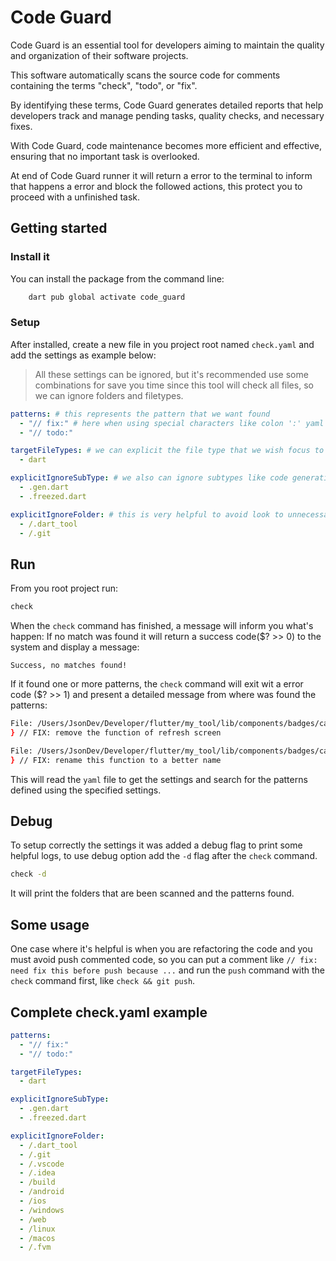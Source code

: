 # Code Guard

Code Guard is an essential tool for developers aiming to maintain the quality and organization of their software projects.

This software automatically scans the source code for comments containing the terms "check", "todo", or "fix".

By identifying these terms, Code Guard generates detailed reports that help developers track and manage pending tasks, quality checks, and necessary fixes.

With Code Guard, code maintenance becomes more efficient and effective, ensuring that no important task is overlooked.

At end of Code Guard runner it will return a error to the terminal to inform that happens a error and block the followed actions, this protect you to proceed with a unfinished task.

## Getting started

### Install it

You can install the package from the command line:

```bash
    dart pub global activate code_guard
```

### Setup

After installed, create a new file in you project root named `check.yaml` and add the settings as example below:

> All these settings can be ignored, but it's recommended use some combinations for save you time since this tool will check all files, so we can ignore folders and filetypes.

```yaml
patterns: # this represents the pattern that we want found
  - "// fix:" # here when using special characters like colon ':' yaml will interpret this as a nested object so to avoid this we use double quoted patterns like these example
  - "// todo:"

targetFileTypes: # we can explicit the file type that we wish focus to ignore the others types if this is empty, check command will check all filetypes
  - dart

explicitIgnoreSubType: # we also can ignore subtypes like code generation files adding this here
  - .gen.dart
  - .freezed.dart

explicitIgnoreFolder: # this is very helpful to avoid look to unnecessary folders
  - /.dart_tool
  - /.git
```

## Run

From you root project run:

```bash
check
```

When the `check` command has finished, a message will inform you what's happen:
If no match was found it will return a success code($? >> 0) to the system and display a message:

`Success, no matches found!`

If it found one or more patterns, the `check` command will exit wit a error code ($? >> 1) and present a detailed message from where was found the patterns:

```bash
File: /Users/JsonDev/Developer/flutter/my_tool/lib/components/badges/car_badge_widget.dart:26
} // FIX: remove the function of refresh screen

File: /Users/JsonDev/Developer/flutter/my_tool/lib/components/badges/car_badge_widget.dart:36
} // FIX: rename this function to a better name

```

This will read the `yaml` file to get the settings and search for the patterns defined using the specified settings.

## Debug

To setup correctly the settings it was added a debug flag to print some helpful logs, to use debug option add the `-d` flag after the `check` command.

```bash
check -d
```

It will print the folders that are been scanned and the patterns found.

## Some usage

One case where it's helpful is when you are refactoring the code and you must avoid push commented code, so you can put a comment like `// fix: need fix this before push because ...` and run the `push` command with the `check` command first, like `check && git push`.

## Complete check.yaml example

```yaml
patterns:
  - "// fix:"
  - "// todo:"

targetFileTypes:
  - dart

explicitIgnoreSubType:
  - .gen.dart
  - .freezed.dart

explicitIgnoreFolder:
  - /.dart_tool
  - /.git
  - /.vscode
  - /.idea
  - /build
  - /android
  - /ios
  - /windows
  - /web
  - /linux
  - /macos
  - /.fvm
```
